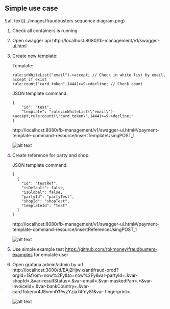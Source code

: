 ## Simple use case
![alt text](../images/fraudbusters sequence diagram.png)
1. Check all containers is running
2. Open swagger api http://localhost:8080/fb-management/v1/swagger-ui.html
3. Create new template:
    
    Template:
    ```
    rule:inWhiteList("email")->accept; // Check in white list by email, accept if exist 
    rule:count("card_token",1444)>=9->decline; // Check count 
    ```
   JSON template command:
    ```
   {
        "id": "test",
        "template": "rule:inWhiteList(\"email\")->accept;rule:count(\"card_token\",1444)>=9->decline;"
   }
   ```
   
    http://localhost:8080/fb-management/v1/swagger-ui.html#/payment-template-command-resource/insertTemplateUsingPOST_1

    ![alt text](../images/template.jpg)

4. Create reference for party and shop:
   
   JSON template command:
   ```
   [
     {
       "id": "testRef",
       "isDefault": false,
       "isGlobal": false,
       "partyId": "partyTest",
       "shopId": "shopTest",
       "templateId": "test"
     }
   ]
   ```
   
    http://localhost:8080/fb-management/v1/swagger-ui.html#/payment-template-command-resource/insertReferenceUsingPOST_1

    ![alt text](../images/reference.jpg)
    
5. Use simple example test https://github.com/rbkmoney/fraudbusters-examples for emulate user

6. Open grafana admin/admin by url http://localhost:3000/d/EAj2Hjwix/antifraud-prod?orgId=1&from=now%2Fy&to=now%2Fy&var-partyId=.&var-shopId=.&var-resultStatus=.&var-email=.&var-maskedPan=.*&var-invoiceId=.&var-bankCountry=.&var-cardToken=4J8vmnlYPwzYzia74fny81&var-fingerprint=.

    ![alt text](../images/result-grafana.jpg)